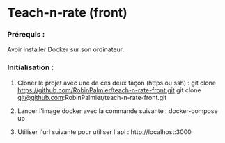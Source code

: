 # Teach-n-rate (front)
### Prérequis :

Avoir installer Docker sur son ordinateur.

### Initialisation :

1) Cloner le projet avec une de ces deux façon (https ou ssh) :
  git clone https://github.com/RobinPalmier/teach-n-rate-front.git 
  git clone git@github.com:RobinPalmier/teach-n-rate-front.git

2) Lancer l'image docker avec la commande suivante :
  docker-compose up

3) Utiliser l'url suivante pour utiliser l'api : http://localhost:3000
